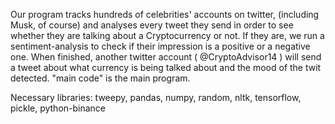 Our program tracks hundreds of celebrities' accounts on twitter, (including Musk, of course) and analyses every tweet they send in order to see whether they are talking about a Cryptocurrency or not. If they are, we run a sentiment-analysis to check if their impression is a positive or a negative one. When finished, another twitter account ( @CryptoAdvisor14 ) will send a tweet about what currency is being talked about and the mood of the twit detected.
"main code" is the main program.

Necessary libraries:
tweepy,
pandas,
numpy,
random,
nltk,
tensorflow,
pickle,
python-binance
